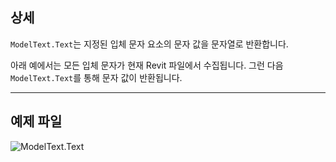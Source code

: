 ## 상세
`ModelText.Text`는 지정된 입체 문자 요소의 문자 값을 문자열로 반환합니다.

아래 예에서는 모든 입체 문자가 현재 Revit 파일에서 수집됩니다. 그런 다음 `ModelText.Text`를 통해 문자 값이 반환됩니다.
___
## 예제 파일

![ModelText.Text](./Revit.Elements.ModelText.Text_img.jpg)
